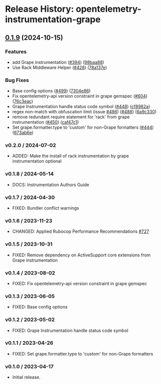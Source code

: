 # Release History: opentelemetry-instrumentation-grape

## [0.1.9](https://github.com/80486858/repo-1/compare/opentelemetry-instrumentation-grape-v0.1.8...opentelemetry-instrumentation-grape/v0.1.9) (2024-10-15)


### Features

* add Grape instrumentation ([#394](https://github.com/80486858/repo-1/issues/394)) ([98baa88](https://github.com/80486858/repo-1/commit/98baa88ed0979702f56b804b34f397debe9bbaad))
* Use Rack Middleware Helper ([#428](https://github.com/80486858/repo-1/issues/428)) ([78a137e](https://github.com/80486858/repo-1/commit/78a137e6e95e4f4358e9a0f46d5e3e929e9f35be))


### Bug Fixes

* Base config options ([#499](https://github.com/80486858/repo-1/issues/499)) ([7304e86](https://github.com/80486858/repo-1/commit/7304e86e9a3beba5c20f790b256bbb54469411ca))
* Fix opentelemetry-api version constraint in grape gemspec ([#604](https://github.com/80486858/repo-1/issues/604)) ([76c3eac](https://github.com/80486858/repo-1/commit/76c3eacf1e770f97ffd557ed694db929456a1db9))
* Grape Instrumentation handle status code symbol ([#448](https://github.com/80486858/repo-1/issues/448)) ([cf8982a](https://github.com/80486858/repo-1/commit/cf8982a595d06400dde814aad9818bf2a8218428))
* regex non-match with obfuscation limit (issue [#486](https://github.com/80486858/repo-1/issues/486)) ([#488](https://github.com/80486858/repo-1/issues/488)) ([6a9c330](https://github.com/80486858/repo-1/commit/6a9c33088c6c9f39b2bc30247a3ed825553c07d4))
* remove redundant require statement for 'rack' from grape instrumentation ([#450](https://github.com/80486858/repo-1/issues/450)) ([caf47c1](https://github.com/80486858/repo-1/commit/caf47c1c92b465f734222347f0813ac4f0bb06bb))
* Set grape.formatter.type to 'custom' for non-Grape formatters ([#444](https://github.com/80486858/repo-1/issues/444)) ([673ab6e](https://github.com/80486858/repo-1/commit/673ab6e4af1f62de556a99be436a3e2f0179d094))

### v0.2.0 / 2024-07-02

* ADDED: Make the install of rack instrumentation by grape instrumentation optional

### v0.1.8 / 2024-05-14

* DOCS: Instrumentation Authors Guide

### v0.1.7 / 2024-04-30

* FIXED: Bundler conflict warnings

### v0.1.6 / 2023-11-23

* CHANGED: Applied Rubocop Performance Recommendations [#727](https://github.com/open-telemetry/opentelemetry-ruby-contrib/pull/727)

### v0.1.5 / 2023-10-31

* FIXED: Remove dependency on ActiveSupport core extensions from Grape instrumentation

### v0.1.4 / 2023-08-02

* FIXED: Fix opentelemetry-api version constraint in grape gemspec

### v0.1.3 / 2023-06-05

* FIXED: Base config options 

### v0.1.2 / 2023-05-02

* FIXED: Grape Instrumentation handle status code symbol

### v0.1.1 / 2023-04-26

* FIXED: Set grape.formatter.type to 'custom' for non-Grape formatters

### v0.1.0 / 2023-04-17

* Initial release.

